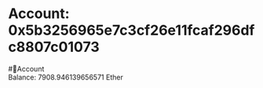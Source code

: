 
Account: 0x5b3256965e7c3cf26e11fcaf296dfc8807c01073
===================================================
  
#📜Account  
Balance: 7908.946139656571 Ether